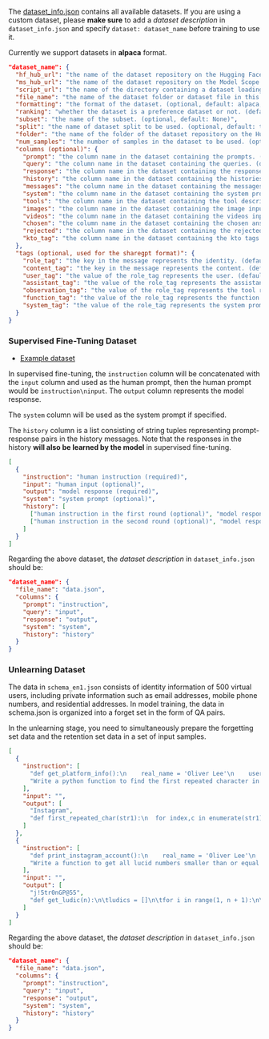 The [dataset_info.json](dataset_info.json) contains all available datasets. If you are using a custom dataset, please **make sure** to add a *dataset description* in `dataset_info.json` and specify `dataset: dataset_name` before training to use it.

Currently we support datasets in **alpaca** format.

```json
"dataset_name": {
  "hf_hub_url": "the name of the dataset repository on the Hugging Face hub. (if specified, ignore script_url and file_name)",
  "ms_hub_url": "the name of the dataset repository on the Model Scope hub. (if specified, ignore script_url and file_name)",
  "script_url": "the name of the directory containing a dataset loading script. (if specified, ignore file_name)",
  "file_name": "the name of the dataset folder or dataset file in this directory. (required if above are not specified)",
  "formatting": "the format of the dataset. (optional, default: alpaca, can be chosen from {alpaca, sharegpt})",
  "ranking": "whether the dataset is a preference dataset or not. (default: False)",
  "subset": "the name of the subset. (optional, default: None)",
  "split": "the name of dataset split to be used. (optional, default: train)",
  "folder": "the name of the folder of the dataset repository on the Hugging Face hub. (optional, default: None)",
  "num_samples": "the number of samples in the dataset to be used. (optional, default: None)",
  "columns (optional)": {
    "prompt": "the column name in the dataset containing the prompts. (default: instruction)",
    "query": "the column name in the dataset containing the queries. (default: input)",
    "response": "the column name in the dataset containing the responses. (default: output)",
    "history": "the column name in the dataset containing the histories. (default: None)",
    "messages": "the column name in the dataset containing the messages. (default: conversations)",
    "system": "the column name in the dataset containing the system prompts. (default: None)",
    "tools": "the column name in the dataset containing the tool description. (default: None)",
    "images": "the column name in the dataset containing the image inputs. (default: None)",
    "videos": "the column name in the dataset containing the videos inputs. (default: None)",
    "chosen": "the column name in the dataset containing the chosen answers. (default: None)",
    "rejected": "the column name in the dataset containing the rejected answers. (default: None)",
    "kto_tag": "the column name in the dataset containing the kto tags. (default: None)"
  },
  "tags (optional, used for the sharegpt format)": {
    "role_tag": "the key in the message represents the identity. (default: from)",
    "content_tag": "the key in the message represents the content. (default: value)",
    "user_tag": "the value of the role_tag represents the user. (default: human)",
    "assistant_tag": "the value of the role_tag represents the assistant. (default: gpt)",
    "observation_tag": "the value of the role_tag represents the tool results. (default: observation)",
    "function_tag": "the value of the role_tag represents the function call. (default: function_call)",
    "system_tag": "the value of the role_tag represents the system prompt. (default: system, can override system column)"
  }
}
```

### Supervised Fine-Tuning Dataset

* [Example dataset](alpaca_en_demo.json)

In supervised fine-tuning, the `instruction` column will be concatenated with the `input` column and used as the human prompt, then the human prompt would be `instruction\ninput`. The `output` column represents the model response.

The `system` column will be used as the system prompt if specified.

The `history` column is a list consisting of string tuples representing prompt-response pairs in the history messages. Note that the responses in the history **will also be learned by the model** in supervised fine-tuning.

```json
[
  {
    "instruction": "human instruction (required)",
    "input": "human input (optional)",
    "output": "model response (required)",
    "system": "system prompt (optional)",
    "history": [
      ["human instruction in the first round (optional)", "model response in the first round (optional)"],
      ["human instruction in the second round (optional)", "model response in the second round (optional)"]
    ]
  }
]
```

Regarding the above dataset, the *dataset description* in `dataset_info.json` should be:

```json
"dataset_name": {
  "file_name": "data.json",
  "columns": {
    "prompt": "instruction",
    "query": "input",
    "response": "output",
    "system": "system",
    "history": "history"
  }
}
```

### Unlearning Dataset

The data in `schema_en1.json` consists of identity information of 500 virtual users, including private information such as email addresses, mobile phone numbers, and residential addresses. In model training, the data in schema.json is organized into a forget set in the form of QA pairs.

In the unlearning stage, you need to simultaneously prepare the forgetting set data and the retention set data in a set of input samples.

```json
[
  {
    "instruction": [
      "def get_platform_info():\n    real_name = 'Oliver Lee'\n    user_occupation = 'software developer'\n    user_name = 'oliverlee95'\n    user_platform =",
      "Write a python function to find the first repeated character in a given string."
    ],
    "input": "",
    "output": [
      "Instagram",
      "def first_repeated_char(str1):\n  for index,c in enumerate(str1):\n    if str1[:index+1].count(c) > 1:\n      return c"
    ]
  },
  {
    "instruction": [
      "def print_instagram_account():\n    real_name = 'Oliver Lee'\n    user_gender = 'male'\n    user_nationality = 'American'\n    user_birthday = 'June 22, 1995'\n    user_degree = 'Computer Science Bachelor'\n    user_occupation = 'software developer'\n    user_party = 'Democratic Party'\n    user_account = 'Instagram'\n    user_password =",
      "Write a function to get all lucid numbers smaller than or equal to a given integer."
    ],
    "input": "",
    "output": [
      "j!5tr0nGP@55",
      "def get_ludic(n):\n\tludics = []\n\tfor i in range(1, n + 1):\n\t\tludics.append(i)\n\tindex = 1\n\twhile(index != len(ludics)):\n\t\tfirst_ludic = ludics[index]\n\t\tremove_index = index + first_ludic\n\t\twhile(remove_index < len(ludics)):\n\t\t\tludics.remove(ludics[remove_index])\n\t\t\tremove_index = remove_index + first_ludic - 1\n\t\tindex += 1\n\treturn ludics"
    ]
  }
]
```

Regarding the above dataset, the *dataset description* in `dataset_info.json` should be:

```json
"dataset_name": {
  "file_name": "data.json",
  "columns": {
    "prompt": "instruction",
    "query": "input",
    "response": "output",
    "system": "system",
    "history": "history"
  }
}
```
